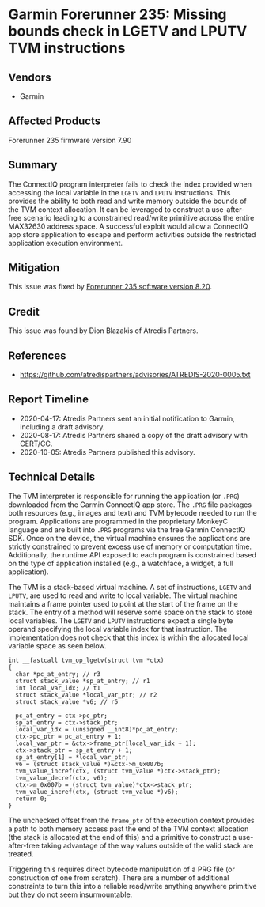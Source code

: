 # Garmin Forerunner 235: Missing bounds check in LGETV and LPUTV TVM instructions

## Vendors

* Garmin

## Affected Products

Forerunner 235 firmware version 7.90

## Summary

The ConnectIQ program interpreter fails to check the index provided when accessing the
local variable in the `LGETV` and `LPUTV` instructions. This provides the ability to both read
and write memory outside the bounds of the TVM context allocation. It can be leveraged to
construct a use-after-free scenario leading to a constrained read/write primitive across the
entire MAX32630 address space. A successful exploit would allow a ConnectIQ app
store application to escape and perform activities outside the restricted application
execution environment.

## Mitigation

This issue was fixed by [Forerunner 235 software version 8.20](https://www8.garmin.com/support/download_details.jsp?id=9575).

## Credit

This issue was found by Dion Blazakis of Atredis Partners.

## References

* https://github.com/atredispartners/advisories/ATREDIS-2020-0005.txt

## Report Timeline

* 2020-04-17: Atredis Partners sent an initial notification to Garmin, including a draft advisory.
* 2020-08-17: Atredis Partners shared a copy of the draft advisory with CERT/CC.
* 2020-10-05: Atredis Partners published this advisory.

## Technical Details

The TVM interpreter is responsible for running the application (or `.PRG`)
downloaded from the Garmin ConnectIQ app store. The `.PRG` file packages both
resources (e.g., images and text) and TVM bytecode needed to run the program. Applications 
are programmed in the proprietary MonkeyC language and are built into `.PRG` 
programs via the free Garmin ConnectIQ SDK. Once on the device,
the virtual machine ensures the applications are strictly constrained to prevent excess use
of memory or computation time. Additionally, the runtime API exposed to each
program is constrained based on the type of application installed (e.g., a watchface, a widget, a full application).

The TVM is a stack-based virtual machine. A set of instructions, `LGETV` and `LPUTV`,
are used to read and write to local variable. The virtual machine maintains a 
frame pointer used to point at the start of the frame on the stack. The
entry of a method will reserve some space on the stack to store local variables.
The `LGETV` and `LPUTV` instructions expect a single byte operand specifying the local 
variable index for that instruction. The implementation does not check that
this index is within the allocated local variable space as seen below.

```
int __fastcall tvm_op_lgetv(struct tvm *ctx)
{
  char *pc_at_entry; // r3
  struct stack_value *sp_at_entry; // r1
  int local_var_idx; // t1
  struct stack_value *local_var_ptr; // r2
  struct stack_value *v6; // r5

  pc_at_entry = ctx->pc_ptr;
  sp_at_entry = ctx->stack_ptr;
  local_var_idx = (unsigned __int8)*pc_at_entry;
  ctx->pc_ptr = pc_at_entry + 1;
  local_var_ptr = &ctx->frame_ptr[local_var_idx + 1];
  ctx->stack_ptr = sp_at_entry + 1;
  sp_at_entry[1] = *local_var_ptr;
  v6 = (struct stack_value *)&ctx->m_0x007b;
  tvm_value_incref(ctx, (struct tvm_value *)ctx->stack_ptr);
  tvm_value_decref(ctx, v6);
  ctx->m_0x007b = (struct tvm_value)*ctx->stack_ptr;
  tvm_value_incref(ctx, (struct tvm_value *)v6);
  return 0;
}
```

The unchecked offset from the `frame_ptr` of the execution context provides
a path to both memory access past the end of the TVM context allocation (the
stack is allocated at the end of this) and a primitive to construct a
use-after-free taking advantage of the way values outside of the valid
stack are treated.

Triggering this requires direct bytecode manipulation of a PRG file (or
construction of one from scratch). There are a number of additional constraints to 
turn this into a reliable read/write anything anywhere primitive but they do not 
seem insurmountable.

